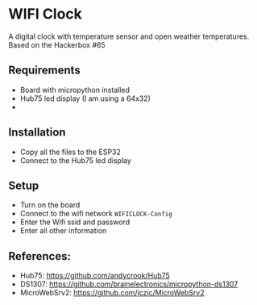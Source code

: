 # WIFI Clock

A digital clock with temperature sensor and open weather temperatures.
Based on the Hackerbox #65

## Requirements
* Board with micropython installed
* Hub75 led display (I am using a 64x32)
* 

## Installation

* Copy all the files to the ESP32
* Connect to the Hub75 led display

## Setup
* Turn on the board
* Connect to the wifi network `WIFICLOCK-Config`
* Enter the Wifi ssid and password
* Enter all other information

## References:
* Hub75: https://github.com/andycrook/Hub75
* DS1307: https://github.com/brainelectronics/micropython-ds1307
* MicroWebSrv2: https://github.com/jczic/MicroWebSrv2